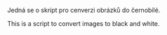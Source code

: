 Jedná se o skript pro cenverzi obrázků do černobílé.

This is a script to convert images to black and white.
